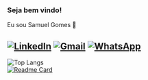 ### Seja bem vindo! 
Eu sou Samuel Gomes 👾

[![LinkedIn](https://img.shields.io/badge/LinkedIn-0077B5?style=for-the-badge&logo=linkedin&logoColor=white)](https://www.linkedin.com/in/samuel-gomes-019393173/)
[![Gmail](https://img.shields.io/badge/Gmail-D14836?style=for-the-badge&logo=gmail&logoColor=white)](https://mail.google.com/mail/?view=cm&to=samuka.gj2@gmail.com&su=assunto&body=corpo) [![WhatsApp](https://img.shields.io/badge/WhatsApp-25D366?style=for-the-badge&logo=whatsapp&logoColor=white)](https://wa.me/qr/HZIUS6QINLDPO1)
---
![Top Langs](https://github-readme-stats.vercel.app/api/top-langs/?username=samukagomes&layout=compact&theme=radical)<br>
[![Readme Card](https://github-readme-stats.vercel.app/api/pin/?username=samukagomes&repo=Python&theme=radical)](https://github.com/samukagomes/Python)<br>
<!--  ![Samuel Gomes's GitHub stats](https://github-readme-stats.vercel.app/api?username=samukagomes&show_icons=true&theme=synthwave)-->
